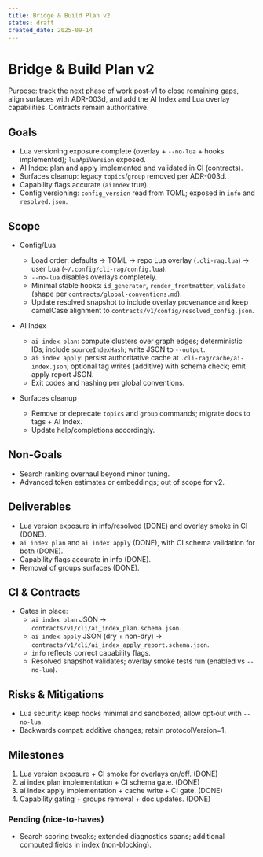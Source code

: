 ```yaml
---
title: Bridge & Build Plan v2
status: draft
created_date: 2025-09-14
---
```


# Bridge & Build Plan v2

Purpose: track the next phase of work post‑v1 to close remaining gaps, align surfaces with ADR-003d, and add the AI Index and Lua overlay capabilities. Contracts remain authoritative.

## Goals
- Lua versioning exposure complete (overlay + `--no-lua` + hooks implemented); `luaApiVersion` exposed.
- AI Index: plan and apply implemented and validated in CI (contracts).
- Surfaces cleanup: legacy `topics`/`group` removed per ADR-003d.
- Capability flags accurate (`aiIndex` true).
- Config versioning: `config_version` read from TOML; exposed in `info` and `resolved.json`.

## Scope
- Config/Lua
  - Load order: defaults → TOML → repo Lua overlay (`.cli-rag.lua`) → user Lua (`~/.config/cli-rag/config.lua`).
  - `--no-lua` disables overlays completely.
  - Minimal stable hooks: `id_generator`, `render_frontmatter`, `validate` (shape per `contracts/global-conventions.md`).
  - Update resolved snapshot to include overlay provenance and keep camelCase alignment to `contracts/v1/config/resolved_config.json`.

- AI Index
  - `ai index plan`: compute clusters over graph edges; deterministic IDs; include `sourceIndexHash`; write JSON to `--output`.
  - `ai index apply`: persist authoritative cache at `.cli-rag/cache/ai-index.json`; optional tag writes (additive) with schema check; emit apply report JSON.
  - Exit codes and hashing per global conventions.

- Surfaces cleanup
  - Remove or deprecate `topics` and `group` commands; migrate docs to tags + AI Index.
  - Update help/completions accordingly.

## Non‑Goals
- Search ranking overhaul beyond minor tuning.
- Advanced token estimates or embeddings; out of scope for v2.

## Deliverables
- Lua version exposure in info/resolved (DONE) and overlay smoke in CI (DONE).
- `ai index plan` and `ai index apply` (DONE), with CI schema validation for both (DONE).
- Capability flags accurate in info (DONE).
- Removal of groups surfaces (DONE).

## CI & Contracts
- Gates in place:
  - `ai index plan` JSON → `contracts/v1/cli/ai_index_plan.schema.json`.
  - `ai index apply` JSON (dry + non-dry) → `contracts/v1/cli/ai_index_apply_report.schema.json`.
  - `info` reflects correct capability flags.
  - Resolved snapshot validates; overlay smoke tests run (enabled vs `--no-lua`).

## Risks & Mitigations
- Lua security: keep hooks minimal and sandboxed; allow opt‑out with `--no-lua`.
- Backwards compat: additive changes; retain protocolVersion=1.

## Milestones
1) Lua version exposure + CI smoke for overlays on/off. (DONE)
2) ai index plan implementation + CI schema gate. (DONE)
3) ai index apply implementation + cache write + CI gate. (DONE)
4) Capability gating + groups removal + doc updates. (DONE)

### Pending (nice-to-haves)
- Search scoring tweaks; extended diagnostics spans; additional computed fields in index (non-blocking).
